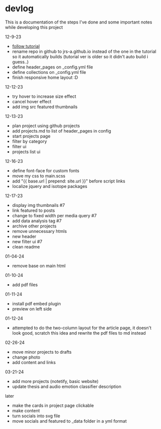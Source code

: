 # devlog
This is a documentation of the steps I've done and some important notes while developing this project

12-9-23
- [follow tutorial](https://youtu.be/zijOXpZzdvs?si=5Dt2kr56M4TAyt30)
- rename repo in github to jrs-a.github.io instead of the one in the tutorial so it automatically builds (tutorial ver is older so it didn't auto build i guess..)
- define header_pages on _config.yml file
- define collections on _config.yml file
- finish responsive home layout :D

12-12-23
- try hover to increase size effect
- cancel hover effect
- add img src featured thumbnails

12-13-23
- plan project using github projects
- add projects.md to list of header_pages in config
- start projects page
- filter by category
- filter ui
- projects list ui

12-16-23
- define font-face for custom fonts
- move my css to main.scss
- add "{{ base.url | prepend: site.url }}" before script links
- localize jquery and isotope packages

12-17-23
- display img thumbnails #7
- link featured to posts
- change to fixed width per media query #7
- add data analysis tag #7
- archive other projects
- remove unnecessary htmls
- new header
- new filter ui #7
- clean readme

01-04-24
- remove base on main html

01-10-24
- add pdf files

01-11-24
- install pdf embed plugin
- preview on left side

01-12-24
- attempted to do the two-column layout for the article page, it doesn't look good, scratch this idea and rewrite the pdf files to md instead

02-26-24
- move minor projects to drafts
- change photo
- add content and links

03-21-24
- add more projects (notetify, basic website)
- update thesis and audio emotion classifier description

later
- make the cards in project page clickable
- make content
- turn socials into svg file
- move socials and featured to _data folder in a yml format